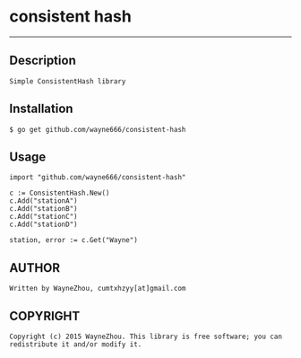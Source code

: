 # consistent hash

-----------------

## Description

	Simple ConsistentHash library

## Installation

	$ go get github.com/wayne666/consistent-hash

## Usage
	import "github.com/wayne666/consistent-hash"

	c := ConsistentHash.New()
	c.Add("stationA")
	c.Add("stationB")
	c.Add("stationC")
	c.Add("stationD")

	station, error := c.Get("Wayne")

## AUTHOR

	Written by WayneZhou, cumtxhzyy[at]gmail.com

## COPYRIGHT

	Copyright (c) 2015 WayneZhou. This library is free software; you can redistribute it and/or modify it.
